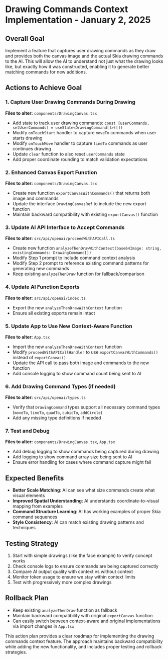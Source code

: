 # Drawing Commands Context Implementation - January 2, 2025

## Overall Goal

Implement a feature that captures user drawing commands as they draw and provides both the canvas image and the actual Skia drawing commands to the AI. This will allow the AI to understand not just what the drawing looks like, but exactly how it was constructed, enabling it to generate better matching commands for new additions.

## Actions to Achieve Goal

### 1. Capture User Drawing Commands During Drawing
**Files to alter:** `components/DrawingCanvas.tsx`
- Add state to track user drawing commands: `const [userCommands, setUserCommands] = useState<DrawingCommand[]>([])`
- Modify `onTouchStart` handler to capture `moveTo` commands when user starts drawing
- Modify `onTouchMove` handler to capture `lineTo` commands as user continues drawing  
- Update `clear` function to also reset `userCommands` state
- Add proper coordinate rounding to match validation expectations

### 2. Enhanced Canvas Export Function
**Files to alter:** `components/DrawingCanvas.tsx`
- Create new function `exportCanvasWithCommands()` that returns both image and commands
- Update the interface `DrawingCanvasRef` to include the new export function
- Maintain backward compatibility with existing `exportCanvas()` function

### 3. Update AI API Interface to Accept Commands
**Files to alter:** `src/api/openai/proceedWithAPICall.ts`
- Create new function `analyzeThenDrawWithContext(base64Image: string, existingCommands: DrawingCommand[])`
- Modify Step 1 prompt to include command context analysis
- Modify Step 2 prompt to reference existing command patterns for generating new commands
- Keep existing `analyzeThenDraw` function for fallback/comparison

### 4. Update AI Function Exports
**Files to alter:** `src/api/openai/index.ts`
- Export the new `analyzeThenDrawWithContext` function
- Ensure all existing exports remain intact

### 5. Update App to Use New Context-Aware Function
**Files to alter:** `App.tsx`
- Import the new `analyzeThenDrawWithContext` function
- Modify `proceedWithAPICallHandler` to use `exportCanvasWithCommands()` instead of `exportCanvas()`
- Update the API call to pass both image and commands to the new function
- Add console logging to show command count being sent to AI

### 6. Add Drawing Command Types (if needed)
**Files to alter:** `src/api/openai/types.ts`
- Verify that `DrawingCommand` types support all necessary command types (`moveTo`, `lineTo`, `quadTo`, `cubicTo`, `addCircle`)
- Add any missing type definitions if needed

### 7. Test and Debug
**Files to alter:** `components/DrawingCanvas.tsx`, `App.tsx`
- Add debug logging to show commands being captured during drawing
- Add logging to show command array size being sent to AI
- Ensure error handling for cases where command capture might fail

## Expected Benefits

- **Better Scale Matching**: AI can see what size commands create what visual elements
- **Improved Spatial Understanding**: AI understands coordinate-to-visual mapping from examples
- **Command Structure Learning**: AI has working examples of proper Skia command sequences
- **Style Consistency**: AI can match existing drawing patterns and techniques

## Testing Strategy

1. Start with simple drawings (like the face example) to verify concept works
2. Check console logs to ensure commands are being captured correctly
3. Compare AI output quality with context vs without context
4. Monitor token usage to ensure we stay within context limits
5. Test with progressively more complex drawings

## Rollback Plan

- Keep existing `analyzeThenDraw` function as fallback
- Maintain backward compatibility with original `exportCanvas` function
- Can easily switch between context-aware and original implementations via import changes in `App.tsx`

This action plan provides a clear roadmap for implementing the drawing commands context feature. The approach maintains backward compatibility while adding the new functionality, and includes proper testing and rollback strategies. 
